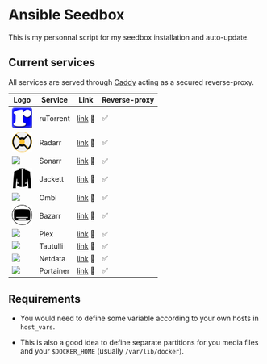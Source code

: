 # Ansible Seedbox

This is my personnal script for my seedbox installation and auto-update.

## Current services
All services are served through [Caddy](https://github.com/mholt/caddy) acting as a secured reverse-proxy.

| Logo                                                                                                                                                           | Service   | Link                                                                              | Reverse-proxy      |
| -------------------------------------------------------------------------------------------------------------------------------------------------------------- | --------- | --------------------------------------------------------------------------------- | ------------------ |
| <img src='https://raw.githubusercontent.com/Novik/ruTorrent/master/images/logo.png' width='40'>                                                                | ruTorrent | [link](https://github.com/Novik/ruTorrent)  :link:                                | :white_check_mark: |
| <img src='https://raw.githubusercontent.com/Radarr/Radarr/develop/Logo/256.png' width='40'>                                                                    | Radarr    | [link](https://github.com/Radarr/Radarr)  :link:                                  | :white_check_mark: |
| <img src='https://raw.githubusercontent.com/Sonarr/Sonarr/develop/Logo/256.png' width='40'>                                                                    | Sonarr    | [link](https://github.com/Sonarr/Sonarr)  :link:                                  | :white_check_mark: |
| <img src='https://raw.githubusercontent.com/Jackett/Jackett/060972475f13ffe59fcc09c51ffe91a547a29029/src/Jackett.Common/Content/jacket_medium.png' width='40'> | Jackett   | [link](https://github.com/Jackett/Jackett)  :link:                                | :white_check_mark: |
| <img src='https://raw.githubusercontent.com/linuxserver/docker-templates/master/linuxserver.io/img/ombi.png' width='40'>                                       | Ombi      | [link](https://github.com/tidusjar/Ombi)  :link:                                  | :white_check_mark: |
| <img src='https://raw.githubusercontent.com/morpheus65535/bazarr/master/static/logo128.png' width='40'>                                                        | Bazarr    | [link](https://github.com/morpheus65535/bazarr)  :link:                           | :white_check_mark: |
| <img src='https://cdn6.aptoide.com/imgs/5/d/0/5d0ab62a64a947dc2060c8f7827847f5_icon.png' width='40'>                                                           | Plex      | [link](https://www.plex.tv/apps-devices/#modal-devices-plex-media-server)  :link: | :white_check_mark: |
| <img src='https://avatars3.githubusercontent.com/u/34385001' width='40'>                                                                                       | Tautulli  | [link](https://github.com/Tautulli/Tautulli)  :link:                              | :white_check_mark: |
| <img src='https://www.monitoring-fr.org/wp-content/uploads/2016/04/netdata-logo.png' width='40'>                                                               | Netdata   | [link](https://github.com/firehol/netdata)  :link:                                | :white_check_mark: |
| <img src='https://avatars1.githubusercontent.com/u/22225832' width='40'>                                                                                       | Portainer | [link](https://portainer.io/)  :link:                                             | :white_check_mark: |

## Requirements

* You would need to define some variable according to your own hosts in `host_vars`.

* This is also a good idea to define separate partitions for you media files and your `$DOCKER_HOME` (usually `/var/lib/docker`).